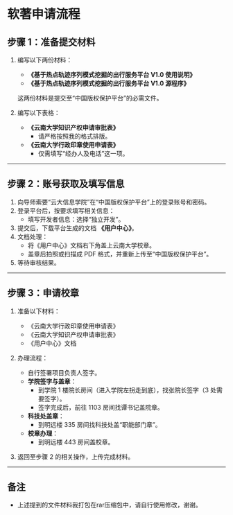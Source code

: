# 软著申请流程

## 步骤 1：准备提交材料
1. 编写以下两份材料：
   - **《基于热点轨迹序列模式挖掘的出行服务平台 V1.0 使用说明》**
   - **《基于热点轨迹序列模式挖掘的出行服务平台 V1.0 源程序》**
   
   这两份材料是提交至“中国版权保护平台”的必需文件。

2. 编写以下表格：
   - **《云南大学知识产权申请审批表》**
     - 请严格按照我的格式排版。
   - **《云南大学行政印章使用申请表》**
     - 仅需填写“经办人及电话”这一项。

---

## 步骤 2：账号获取及填写信息
1. 向导师索要“云大信息学院”在“中国版权保护平台”上的登录账号和密码。
2. 登录平台后，按要求填写相关信息：
   - 填写开发者信息：选择“独立开发”。
3. 提交后，下载平台生成的文档 **《用户中心》**。
4. 文档处理：
   - 将《用户中心》文档右下角盖上云南大学校章。
   - 盖章后拍照或扫描成 PDF 格式，并重新上传至“中国版权保护平台”。
5. 等待审核结果。

---

## 步骤 3：申请校章
1. 准备以下材料：
   - 《云南大学行政印章使用申请表》
   - 《云南大学知识产权申请审批表》
   - 《用户中心》文档

2. 办理流程：
   - 自行签署项目负责人签字。
   - **学院签字与盖章**：
     - 到学院 1 楼院长房间（进入学院左拐走到底），找张院长签字（3 处需要签字）。
     - 签字完成后，前往 1103 房间找谭书记盖院章。
   - **科技处盖章**：
     - 到明远楼 335 房间找科技处盖“职能部门章”。
   - **校章办理**：
     - 到明远楼 443 房间盖校章。

3. 返回至步骤 2 的相关操作，上传完成材料。

---

## 备注
- 上述提到的文件材料我打包在rar压缩包中，请自行使用修改，谢谢。
